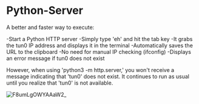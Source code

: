 # Python-Server
A better and faster way to execute:

-Start a Python HTTP server
-Simply type 'eh' and hit the tab key
-It grabs the tun0 IP address and displays it in the terminal
-Automatically saves the URL to the clipboard
-No need for manual IP checking (ifconfig)
-Displays an error message if tun0 does not exist

However, when using 'python3 -m http.server,' you won't receive a message indicating that 'tun0' does not exist. 
It continues to run as usual until you realize that 'tun0' is not available.

![F8umLgOWYAAaW2_](https://github.com/behindd/Python-Server/assets/76596012/c632d553-3f83-4c78-acfd-f1634a988c9b)
